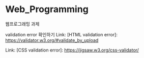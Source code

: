 # Web_Programming
웹프로그래밍 과제

validation error 확인하기
Link: [HTML validation error]: https://validator.w3.org/#validate_by_upload

Link: [CSS validation error]: https://jigsaw.w3.org/css-validator/

